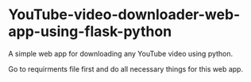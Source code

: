 # YouTube-video-downloader-web-app-using-flask-python
A simple web app for downloading any YouTube video using python.

Go to requirments file first and do all necessary things for this web app.
